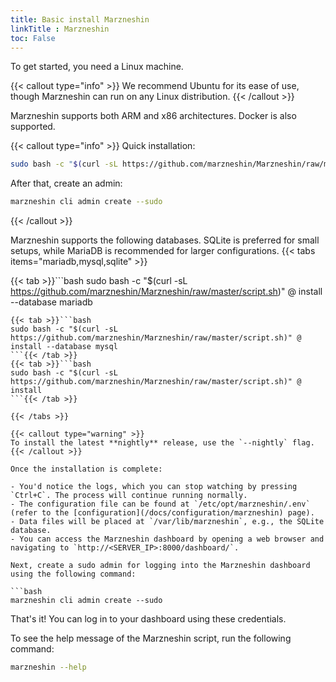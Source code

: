 ```yaml
---
title: Basic install Marzneshin 
linkTitle : Marzneshin
toc: False
---
```


To get started, you need a Linux machine.

{{< callout type="info" >}}
We recommend Ubuntu for its ease of use, though Marzneshin can run on any Linux distribution.
{{< /callout >}}

Marzneshin supports both ARM and x86 architectures. Docker is also supported.

{{< callout type="info" >}}
Quick installation:

```bash
sudo bash -c "$(curl -sL https://github.com/marzneshin/Marzneshin/raw/master/script.sh)" @ install
```

After that, create an admin:

```bash
marzneshin cli admin create --sudo
```

{{< /callout >}}

Marzneshin supports the following databases. SQLite is preferred for small setups, while MariaDB is recommended for larger configurations.
{{< tabs items="mariadb,mysql,sqlite" >}}

{{< tab >}}```bash
sudo bash -c "$(curl -sL https://github.com/marzneshin/Marzneshin/raw/master/script.sh)" @ install --database mariadb
```{{< /tab >}}
{{< tab >}}```bash
sudo bash -c "$(curl -sL https://github.com/marzneshin/Marzneshin/raw/master/script.sh)" @ install --database mysql
```{{< /tab >}}
{{< tab >}}```bash
sudo bash -c "$(curl -sL https://github.com/marzneshin/Marzneshin/raw/master/script.sh)" @ install
```{{< /tab >}}

{{< /tabs >}}

{{< callout type="warning" >}}
To install the latest **nightly** release, use the `--nightly` flag.
{{< /callout >}}

Once the installation is complete:

- You'd notice the logs, which you can stop watching by pressing `Ctrl+C`. The process will continue running normally.
- The configuration file can be found at `/etc/opt/marzneshin/.env` (refer to the [configuration](/docs/configuration/marzneshin) page).
- Data files will be placed at `/var/lib/marzneshin`, e.g., the SQLite database.
- You can access the Marzneshin dashboard by opening a web browser and navigating to `http://<SERVER_IP>:8000/dashboard/`.

Next, create a sudo admin for logging into the Marzneshin dashboard using the following command:

```bash
marzneshin cli admin create --sudo
```

That's it! You can log in to your dashboard using these credentials.

To see the help message of the Marzneshin script, run the following command:

```bash
marzneshin --help
```
